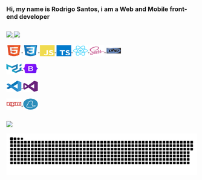 ### Hi, my name is Rodrigo Santos, i am a Web and Mobile front-end developer

##

 <div>
  <a href="https://github.com/diguinholns">
  <img height="180em" src="https://github-readme-stats.vercel.app/api?username=diguinholns&show_icons=true&theme=synthwave&include_all_commits=true&count_private=true"/>
  <img height="180em" src="https://github-readme-stats.vercel.app/api/top-langs/?username=diguinholns&layout=compact&langs_count=7&theme=synthwave"/>
</div>
  
  <div style="display: inline_block"><br>
    <img align="center" alt="Digo-HTML" height="30" width="40" src="https://github.com/devicons/devicon/blob/master/icons/html5/html5-original.svg">
    <img align="center" alt="Digo-CSS3" height="30" width="40" src="https://github.com/devicons/devicon/blob/master/icons/css3/css3-original.svg">
    <img align="center" alt="Digo-Js" height="30" width="40" src="https://raw.githubusercontent.com/devicons/devicon/master/icons/javascript/javascript-plain.svg">
    <img align="center" alt="Digo-Ts" height="30" width="40" src="https://raw.githubusercontent.com/devicons/devicon/master/icons/typescript/typescript-plain.svg">
    <img align="center" alt="Digo-React" height="30" width="40" src="https://raw.githubusercontent.com/devicons/devicon/master/icons/react/react-original.svg">
    <img align="center" alt="Digo-SASS" height="30" width="40" src="https://raw.githubusercontent.com/devicons/devicon/master/icons/sass/sass-original.svg">
    <img align="center" alt="Digo-PHP" height="30" width="40" src="https://raw.githubusercontent.com/devicons/devicon/master/icons/php/php-original.svg">
    <br/>
    <br/>
    <img align="center" alt="Digo-MaterialUI" height="30" width="40" src="https://github.com/devicons/devicon/blob/master/icons/materialui/materialui-original.svg">
    <img align="center" alt="Digo-Bootstrap" height="30" width="40" src="https://github.com/devicons/devicon/blob/master/icons/bootstrap/bootstrap-original.svg">
    <br/>
    <br/>
    <img align="center" alt="Digo-VS Code" height="30" width="40" src="https://github.com/devicons/devicon/blob/master/icons/vscode/vscode-original.svg">
    <img align="center" alt="Digo-VS" height="30" width="40" src="https://github.com/devicons/devicon/blob/master/icons/visualstudio/visualstudio-plain.svg">
    <br/>
    <br/>
    <img align="center" alt="Digo-NPM" height="30" width="40" src="https://github.com/devicons/devicon/blob/master/icons/npm/npm-original-wordmark.svg">
    <img align="center" alt="Digo-Yarn" height="30" width="40" src="https://github.com/devicons/devicon/blob/master/icons/yarn/yarn-original.svg">
  </div>
  
  ##
 
  <div>
    <a href = "mailto:rolnspessoal@gmail.com"><img src="https://img.shields.io/badge/-Gmail-%23333?style=for-the-badge&logo=gmail&logoColor=red" target="_blank"></a>
    
   ![Snake animation](https://github.com/diguinholns/diguinholns/blob/output/github-contribution-grid-snake.svg)
   
  </div>
